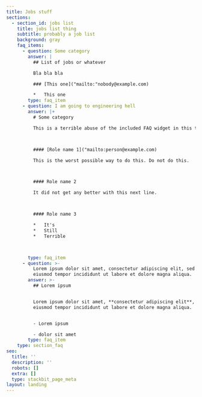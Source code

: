 ```yaml
---
title: Jobs stuff
sections:
  - section_id: jobs list
    title: jobs list thing
    subtitle: probably a job list
    background: gray
    faq_items:
      - question: Some category
        answer: |
          ## List of jobs or whatever

          Bla bla bla

          ### [This one]("mailto:"nobody@example.com)

          *   This one 
        type: faq_item
      - question: I am going to engineering hell
        answer: |+
          # Some category

          This is a terrible abuse of the included FAQ widget in this theme. 



          #### [Role name 1]("mailto:person@example.com)

          This is the worst possible way to do this. Do not do this. 



          #### Role name 2

          It did not get any better with this next line. 



          #### Role name 3 

          *   It's
          *   Still
          *   Terrible



        type: faq_item
      - question: >-
          Lorem ipsum dolor sit amet, consectetur adipiscing elit, sed do
          eiusmod tempor incididunt ut labore et dolore magna aliqua.
        answer: >-
          ## Lorem ipsum


          Lorem ipsum dolor sit amet, **consectetur adipiscing elit**, sed do
          eiusmod tempor incididunt ut labore et dolore magna aliqua.


          - Lorem ipsum

          - dolor sit amet
        type: faq_item
    type: section_faq
seo:
  title: ''
  description: ''
  robots: []
  extra: []
  type: stackbit_page_meta
layout: landing
---
```

